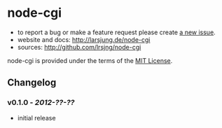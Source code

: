 # node-cgi

* to report a bug or make a feature request please create [a new issue](http://github.com/lrsjng/node-cgi/issues/new).
* website and docs: <http://larsjung.de/node-cgi>
* sources: <http://github.com/lrsjng/node-cgi>

node-cgi is provided under the terms of the [MIT License](http://github.com/lrsjng/node-cgi/blob/develop/LICENSE.md).


## Changelog

### v0.1.0 - *2012-??-??*

* initial release

